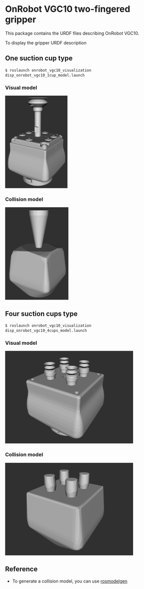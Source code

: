 # OnRobot VGC10 two-fingered gripper

This package contains the URDF files describing OnRobot VGC10.

To display the gripper URDF description

## One suction cup type
```
$ roslaunch onrobot_vgc10_visualization disp_onrobot_vgc10_1cup_model.launch 
```

### Visual model
<img src="images/visual_1cup.png" height="300">  

### Collision model
<img src="images/collision_1cup.png" height="300">  

## Four suction cups type
```
$ roslaunch onrobot_vgc10_visualization disp_onrobot_vgc10_4cups_model.launch 
```

### Visual model
<img src="images/visual_4cups.png" height="300">  

### Collision model
<img src="images/collision_4cups.png" height="300">  

## Reference
- To generate a collision model, you can use [rosmodelgen](https://github.com/takuya-ki/rosmodelgen)
